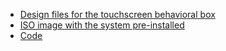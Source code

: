 - [Design files for the touchscreen behavioral box][TOUCHSCREEN]
- [ISO image with the system pre-installed][ISO]
- [Code][CODE]

[TOUCHSCREEN]: /TODO-LINK.md
[ISO]: /TODO-LINK.md
[CODE]: https://github.com/BrainCircuitsBehaviorLab/village

<br>
